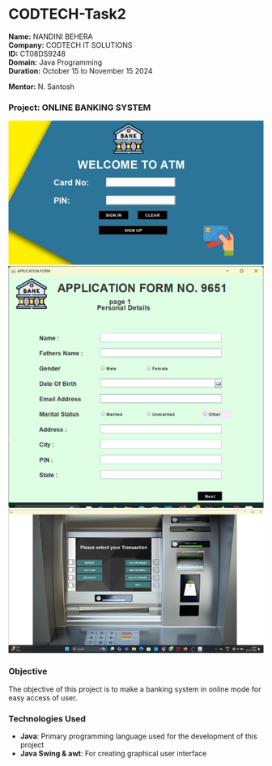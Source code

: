 # CODTECH-Task2

**Name:** NANDINI BEHERA  
**Company:** CODTECH IT SOLUTIONS  
**ID:** CT08DS9248  
**Domain:** Java Programming  
**Duration:** October 15 to November 15 2024 

**Mentor:** N. Santosh

### Project: ONLINE BANKING SYSTEM
![Screenshot 2024-11-14 210201.png](Screenshot%202024-11-14%20210201.png)
![Screenshot 2024-11-14 210225.png](Screenshot%202024-11-14%20210225.png)
![Screenshot 2024-11-14 210418.png](Screenshot%202024-11-14%20210418.png)
### Objective
The objective of this project is to make a banking system in online mode for easy access of user. 
### Technologies Used
- **Java**: Primary programming language used for the development of this project
- **Java Swing & awt**: For creating graphical user interface
